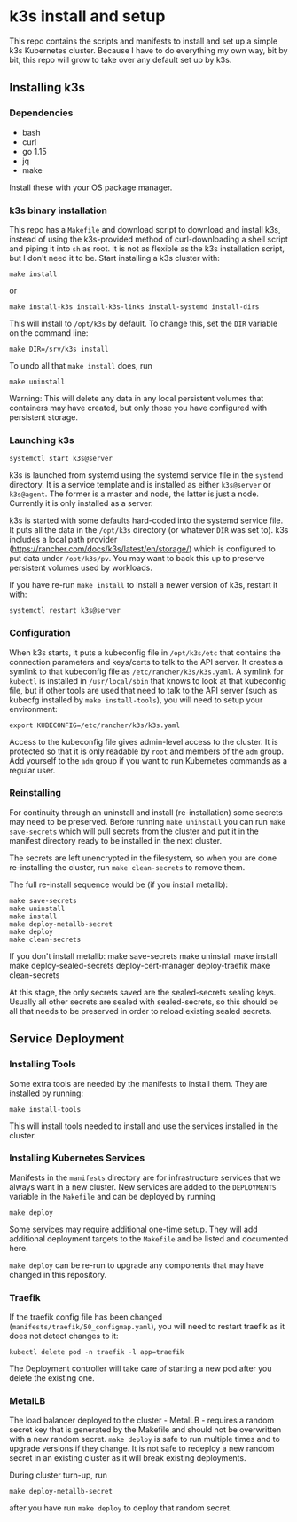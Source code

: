 # k3s install and setup

This repo contains the scripts and manifests to install and set up a
simple k3s Kubernetes cluster. Because I have to do everything my own
way, bit by bit, this repo will grow to take over any default set up by
k3s.

## Installing k3s

### Dependencies

* bash
* curl
* go 1.15
* jq
* make

Install these with your OS package manager.

### k3s binary installation

This repo has a `Makefile` and download script to download and install
k3s, instead of using the k3s-provided method of curl-downloading a
shell script and piping it into `sh` as root. It is not as flexible as
the k3s installation script, but I don't need it to be. Start installing
a k3s cluster with:

    make install

or

    make install-k3s install-k3s-links install-systemd install-dirs

This will install to `/opt/k3s` by default. To change this, set the
`DIR` variable on the command line:

    make DIR=/srv/k3s install

To undo all that `make install` does, run

    make uninstall

Warning: This will delete any data in any local persistent volumes that
containers may have created, but only those you have configured with
persistent storage.

### Launching k3s

    systemctl start k3s@server

k3s is launched from systemd using the systemd service file in the
`systemd` directory. It is a service template and is installed as either
`k3s@server` or `k3s@agent`. The former is a master and node, the latter
is just a node. Currently it is only installed as a server.

k3s is started with some defaults hard-coded into the systemd service
file. It puts all the data in the `/opt/k3s` directory (or whatever
`DIR` was set to). k3s includes a local path provider
(https://rancher.com/docs/k3s/latest/en/storage/) which is configured to
put data under `/opt/k3s/pv`. You may want to back this up to preserve
persistent volumes used by workloads.

If you have re-run `make install` to install a newer version of k3s,
restart it with:

    systemctl restart k3s@server

### Configuration

When k3s starts, it puts a kubeconfig file in `/opt/k3s/etc` that
contains the connection parameters and keys/certs to talk to the API
server. It creates a symlink to that kubeconfig file as
`/etc/rancher/k3s/k3s.yaml`. A symlink for `kubectl` is installed in
`/usr/local/sbin` that knows to look at that kubeconfig file, but if
other tools are used that need to talk to the API server (such as
kubecfg installed by `make install-tools`), you will need to setup your
environment:

    export KUBECONFIG=/etc/rancher/k3s/k3s.yaml

Access to the kubeconfig file gives admin-level access to the cluster.
It is protected so that it is only readable by `root` and members of the
`adm` group. Add yourself to the `adm` group if you want to run
Kubernetes commands as a regular user.

### Reinstalling

For continuity through an uninstall and install (re-installation) some
secrets may need to be preserved. Before running `make uninstall` you
can run `make save-secrets` which will pull secrets from the cluster and
put it in the manifest directory ready to be installed in the next
cluster.

The secrets are left unencrypted in the filesystem, so when you are done
re-installing the cluster, run `make clean-secrets` to remove them.

The full re-install sequence would be (if you install metallb):

    make save-secrets
    make uninstall
    make install
    make deploy-metallb-secret
    make deploy
    make clean-secrets

If you don't install metallb:
    make save-secrets
    make uninstall
    make install
    make deploy-sealed-secrets deploy-cert-manager deploy-traefik
    make clean-secrets

At this stage, the only secrets saved are the sealed-secrets sealing
keys. Usually all other secrets are sealed with sealed-secrets, so this
should be all that needs to be preserved in order to reload existing
sealed secrets.

## Service Deployment

### Installing Tools

Some extra tools are needed by the manifests to install them. They are
installed by running:

    make install-tools

This will install tools needed to install and use the services
installed in the cluster.

### Installing Kubernetes Services

Manifests in the `manifests` directory are for infrastructure services
that we always want in a new cluster. New services are added to the
`DEPLOYMENTS` variable in the `Makefile` and can be deployed by running

    make deploy

Some services may require additional one-time setup. They will add
additional deployment targets to the `Makefile` and be listed and
documented here.

`make deploy` can be re-run to upgrade any components that may have
changed in this repository.

### Traefik

If the traefik config file has been changed
(`manifests/traefik/50_configmap.yaml`), you will need to restart
traefik as it does not detect changes to it:

    kubectl delete pod -n traefik -l app=traefik

The Deployment controller will take care of starting a new pod after you
delete the existing one.

### MetalLB

The load balancer deployed to the cluster - MetalLB - requires a random
secret key that is generated by the Makefile and should not be
overwritten with a new random secret. `make deploy` is safe to run
multiple times and to upgrade versions if they change. It is not safe to
redeploy a new random secret in an existing cluster as it will break
existing deployments.

During cluster turn-up, run

    make deploy-metallb-secret

after you have run `make deploy` to deploy that random secret.
